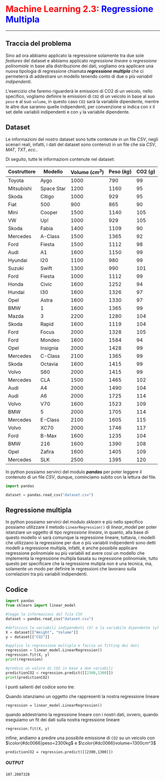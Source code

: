 # <span style="color:red;">Machine Learning 2.3:</span> <span style="color:blue;">Regressione Multipla</span>
___

## Traccia del problema

Sino ad ora abbiamo applicato la regressione solamente tra due sole *features* del dataset e abbiamo applicato *regressione lineare* o *regressione polinomiale* in base alla distribuzione dei dati, vogliamo ora applicare una nuova tipologia di regressione chiamata ***regressione multipla*** che ci permeterrà di addestrare un modello tenendo conto di due o più *variabili indipendenti*.

L'esercizio che faremo riguarderà le emissioni di CO2 di un veicolo, nello specifico, vogliamo definire le emissioni di `CO2` di un veicolo in base al suo `peso` e al suo `volume`, in questo caso `CO2` sarà la variabile dipendente, mentre le altre due saranno quelle indipendenti, per convenzione si indica con `X` il set delle variabili indipendenti e con `y` la variabile dipendente.

## Dataset

Le informazioni del nostro dataset sono tutte contenute in un file *CSV*, negli scenari reali, infatti, i dati del dataset sono contenuti in un file che sia *CSV*, *MAT*, *TXT*, *ecc.*.

Di seguito, tutte le informazioni contenute nel dataset:

Costruttore|Modello|Volume ($cm^3$)|Peso ($kg$)|CO2 ($g$)
|--|----|-----|----|-----|
Toyota|Aygo|1000|790|99
Mitsubishi|Space Star|1200|1160|95
Skoda|Citigo|1000|929|95
Fiat|500|900|865|90
Mini|Cooper|1500|1140|105
VW|Up!|1000|929|105
Skoda|Fabia|1400|1109|90
Mercedes|A-Class|1500|1365|92
Ford|Fiesta|1500|1112|98
Audi|A1|1600|1150|99
Hyundai|I20|1100|980|99
Suzuki|Swift|1300|990|101
Ford|Fiesta|1000|1112|99
Honda|Civic|1600|1252|94
Hundai|I30|1600|1326|97
Opel|Astra|1600|1330|97
BMW|1|1600|1365|99
Mazda|3|2200|1280|104
Skoda|Rapid|1600|1119|104
Ford|Focus|2000|1328|105
Ford|Mondeo|1600|1584|94
Opel|Insignia|2000|1428|99
Mercedes|C-Class|2100|1365|99
Skoda|Octavia|1600|1415|99
Volvo|S60|2000|1415|99
Mercedes|CLA|1500|1465|102
Audi|A4|2000|1490|104
Audi|A6|2000|1725|114
Volvo|V70|1600|1523|109
BMW|5|2000|1705|114
Mercedes|E-Class|2100|1605|115
Volvo|XC70|2000|1746|117
Ford|B-Max|1600|1235|104
BMW|216|1600|1390|108
Opel|Zafira|1600|1405|109
Mercedes|SLK|2500|1395|120

In python possiamo servirci del modulo ***pandas*** per poter leggere il contenuto di un file *CSV*, dunque, cominciamo subito con la lettura del file.

```python
import pandas

dataset = pandas.read_csv("dataset.csv")
```

## Regressione multipla

In python possiamo servirci del modulo *sklearn* e più nello specifico possiamo utilizzare il metodo `LinearRegression()` di *linear_model* per poter istanziare un oggetto di tipo *regressione lineare*, in quanto, alla base di questo modello vi sarà comunque la regressione lineare, tuttavia, i modelli che utilizzano la regressione per due o più variabili indipendenti sono detti modelli a regressione multipla, infatti, è anche possibile applicare regressione polinomiale su più variabili ed avere cosi un modello che implementa la regressione multipla basata su regressione polinomiale, tutto questo per specificare che la regressione mutipla non è una tecnica, ma, solamente un modo per definire le regressioni che lavorano sulla correlazioni tra più variabili indipendenti.

## Codice

```python
import pandas
from sklearn import linear_model

#leggo le informazioni dal file CSV
dataset = pandas.read_csv("dataset.csv")

#definisco le variabili indipendenti (X) e la variabile dipendente (y)
X = dataset[["Weight", "Volume"]]
y = dataset[["CO2"]]

#applico la regressione multipla e faccio un fitting dei dati
regression = linear_model.LinearRegression()
regression.fit(X, y)
print(regression)

#predico un valore di CO2 in base a due variabili
predictionCO2 = regression.predict([[2300,1300]])
print(predictionCO2)
```

I punti salienti del codice sono tre:

Quando istanziamo un oggetto che rappresenti la nostra regressione lineare

`regression = linear_model.LinearRegression()`

quando addestriamo la regressione lineare con i nostri dati, ovvero, quando eseguiamo un fit dei dati sulla nostra regressione lineare

`regression.fit(X, y)`

infine, andiamo a predire una possibile emissione di `CO2` su un veicolo con $\color{#dc0066}peso=2300kg$ e $\color{#dc0066}volume=1300cm^3$

`predictionCO2 = regression.predict([[2300,1300]])`

##### OUTPUT

`107.2087328`